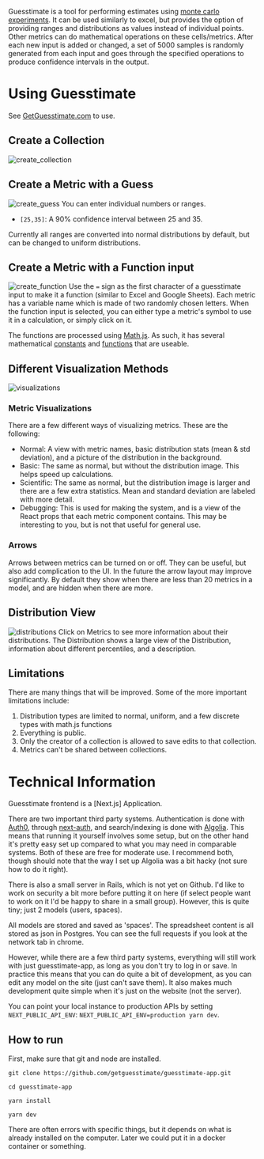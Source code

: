 Guesstimate is a tool for performing estimates using [monte carlo experiments](https://en.wikipedia.org/wiki/Monte_Carlo_method). It can be used similarly to excel, but provides the option of providing ranges and distributions as values instead of individual points. Other metrics can do mathematical operations on these cells/metrics. After each new input is added or changed, a set of 5000 samples is randomly generated from each input and goes through the specified operations to produce confidence intervals in the output.

# Using Guesstimate

See [GetGuesstimate.com](http://www.getguesstimate.com/) to use.

## Create a Collection

![create_collection](http://g.recordit.co/ixzpn44TRr.gif)

## Create a Metric with a Guess

![create_guess](http://g.recordit.co/Ug32xX0o3l.gif)
You can enter individual numbers or ranges.

- `[25,35]`: A 90% confidence interval between 25 and 35.

Currently all ranges are converted into normal distributions by default, but can be changed to uniform distributions.

## Create a Metric with a Function input

![create_function](http://g.recordit.co/jhz3aaqobk.gif)
Use the `=` sign as the first character of a guesstimate input to make it a function (similar to Excel and Google Sheets). Each metric has a variable name which is made of two randomly chosen letters. When the function input is selected, you can either type a metric's symbol to use it in a calculation, or simply click on it.

The functions are processed using [Math.js](http://mathjs.org/). As such, it has several mathematical [constants](http://mathjs.org/docs/reference/constants.html) and [functions](http://mathjs.org/docs/reference/functions/categorical.html) that are useable.

## Different Visualization Methods

![visualizations](http://g.recordit.co/lckIfpAkiA.gif)

### Metric Visualizations

There are a few different ways of visualizing metrics. These are the following:

- Normal: A view with metric names, basic distribution stats (mean & std deviation), and a picture of the distribution in the background.
- Basic: The same as normal, but without the distribution image. This helps speed up calculations.
- Scientific: The same as normal, but the distribution image is larger and there are a few extra statistics. Mean and standard deviation are labeled with more detail.
- Debugging: This is used for making the system, and is a view of the React props that each metric component contains. This may be interesting to you, but is not that useful for general use.

### Arrows

Arrows between metrics can be turned on or off. They can be useful, but also add complication to the UI. In the future the arrow layout may improve significantly. By default they show when there are less than 20 metrics in a model, and are hidden when there are more.

## Distribution View

![distributions](http://g.recordit.co/fkD7HJknPT.gif)
Click on Metrics to see more information about their distributions. The Distribution shows a large view of the Distribution, information about different percentiles, and a description.

## Limitations

There are many things that will be improved. Some of the more important limitations include:

1. Distribution types are limited to normal, uniform, and a few discrete types with math.js functions
2. Everything is public.
3. Only the creator of a collection is allowed to save edits to that collection.
4. Metrics can't be shared between collections.

# Technical Information

Guesstimate frontend is a [Next.js] Application.

There are two important third party systems. Authentication is done with [Auth0](https://auth0.com/), through [next-auth](https://next-auth.js.org/), and search/indexing is done with [Algolia](https://www.algolia.com/). This means that running it yourself involves some setup, but on the other hand it's pretty easy set up compared to what you may need in comparable systems. Both of these are free for moderate use. I recommend both, though should note that the way I set up Algolia was a bit hacky (not sure how to do it right).

There is also a small server in Rails, which is not yet on Github. I'd like to work on security a bit more before putting it on here (if select people want to work on it I'd be happy to share in a small group). However, this is quite tiny; just 2 models (users, spaces).

All models are stored and saved as 'spaces'. The spreadsheet content is all stored as json in Postgres. You can see the full requests if you look at the network tab in chrome.

However, while there are a few third party systems, everything will still work with just guesstimate-app, as long as you don't try to log in or save. In practice this means that you can do quite a bit of development, as you can edit any model on the site (just can't save them). It also makes much development quite simple when it's just on the website (not the server).

You can point your local instance to production APIs by setting `NEXT_PUBLIC_API_ENV`: `NEXT_PUBLIC_API_ENV=production yarn dev`.

## How to run

First, make sure that git and node are installed.

`git clone https://github.com/getguesstimate/guesstimate-app.git`

`cd guesstimate-app`

`yarn install`

`yarn dev`

There are often errors with specific things, but it depends on what is already installed on the computer. Later we could put it in a docker container or something.
